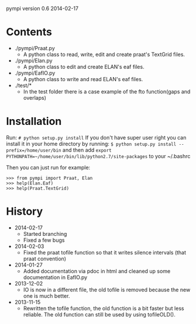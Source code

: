 pympi version 0.6
2014-02-17


Contents
========
- ./pympi/Praat.py 
    - A python class to read, write, edit and create praat's TextGrid files.
- ./pympi/Elan.py 
	- A python class to edit and create ELAN's eaf files.
- ./pympi/EafIO.py 
	- A python class to write and read ELAN's eaf files.
- ./test/* 
	- In the test folder there is a case example of the fto function(gaps and overlaps)

Installation
============
Run:
`# python setup.py install`
If you don't have super user right you can install it in your home directory by running:
`$ python setup.py install --prefix=/home/user/bin`
and then add `export PYTHONPATH=~/home/user/bin/lib/python2.7/site-packages` to your ~/.bashrc

Then you can just run for example:
```
>>> from pympi import Praat, Elan
>>> help(Elan.Eaf)
>>> help(Praat.TextGrid)
```

History
=======
- 2014-02-17
	- Started branching
	- Fixed a few bugs
- 2014-02-03
	- Fixed the praat tofile function so that it writes silence intervals (that praat convention)
- 2014-01-27
	- Added documentation via pdoc in html and cleaned up some documentation in EafIO.py
- 2013-12-02
	- IO is now in a different file, the old tofile is removed because the new one is much better.
- 2013-11-15
	- Rewritten the tofile function, the old function is a bit faster but less reliable. The old function can still be used by using tofileOLD().
